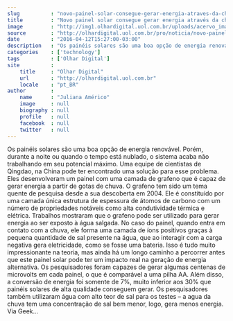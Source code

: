 ```yaml
---
slug          : "novo-painel-solar-consegue-gerar-energia-atraves-da-chuva"
title         : "Novo painel solar consegue gerar energia através da chuva"
image         : "http://img1.olhardigital.uol.com.br/uploads/acervo_imagens/2016/04/20160412151407_660_420.jpg"
source        : "http://olhardigital.uol.com.br/pro/noticia/novo-painel-solar-consegue-gerar-energia-atraves-da-chuva/57120"
date          : "2016-04-12T15:27:00-03:00"
description   : "Os painéis solares são uma boa opção de energia renovável. Porém, durante a noite ou quando o tempo está nublado, o sistema acaba não trabalhando em seu potencial máximo. Uma equipe de cientistas de Qingdao, na China pode ter encontrado uma solução para esse problema. Eles desenvolveram um painel com uma camada de grafeno que é capaz de gerar energia a partir de gotas de chuva. O grafeno tem sido um tema quente de pesquisa desde a sua descoberta em 2004. Ele é constituído por uma camada única estrutura de espessura de átomos de carbono com um número de propriedades notáveis como alta condutividade térmica e elétrica. Trabalhos mostraram que o grafeno pode ser utilizado para gerar energia ao ser exposto à água salgada. No caso do painel, quando entra em contato com a chuva, ele forma uma camada de íons positivos graças à pequena quantidade de sal presente na água, que ao interagir com a carga negativa gera eletricidade, como se fosse uma bateria. Isso é tudo muito impressionante na teoria, mas ainda há um longo caminho a percorrer antes que este painel solar pode ter um impacto real na geração de energia alternativa. Os pesquisadores foram capazes de gerar algumas centenas de microvolts em cada painel, o que é comparável a uma pilha AA. Além disso, a conversão de energia foi somente de 7%, muito inferior aos 30% que painéis solares de alta qualidade conseguem gerar. Os pesquisadores também utilizaram água com alto teor de sal para os testes – a agua da chuva tem uma concentração de sal bem menor, logo, gera menos energia. Via Geek..."
categories    : ['technology']
tags          : ['Olhar Digital']
site          :
    title     : "Olhar Digital"
    url       : "http://olhardigital.uol.com.br"
    locale    : "pt_BR"
author        :
    name      : "Juliana Américo"
    image     : null
    biography : null
    profile   : null
    facebook  : null
    twitter   : null
---
```


Os painéis solares são uma boa opção de energia renovável. Porém, durante a noite ou quando o tempo está nublado, o sistema acaba não trabalhando em seu potencial máximo. Uma equipe de cientistas de Qingdao, na China pode ter encontrado uma solução para esse problema. Eles desenvolveram um painel com uma camada de grafeno que é capaz de gerar energia a partir de gotas de chuva. O grafeno tem sido um tema quente de pesquisa desde a sua descoberta em 2004. Ele é constituído por uma camada única estrutura de espessura de átomos de carbono com um número de propriedades notáveis como alta condutividade térmica e elétrica. Trabalhos mostraram que o grafeno pode ser utilizado para gerar energia ao ser exposto à água salgada. No caso do painel, quando entra em contato com a chuva, ele forma uma camada de íons positivos graças à pequena quantidade de sal presente na água, que ao interagir com a carga negativa gera eletricidade, como se fosse uma bateria. Isso é tudo muito impressionante na teoria, mas ainda há um longo caminho a percorrer antes que este painel solar pode ter um impacto real na geração de energia alternativa. Os pesquisadores foram capazes de gerar algumas centenas de microvolts em cada painel, o que é comparável a uma pilha AA. Além disso, a conversão de energia foi somente de 7%, muito inferior aos 30% que painéis solares de alta qualidade conseguem gerar. Os pesquisadores também utilizaram água com alto teor de sal para os testes – a agua da chuva tem uma concentração de sal bem menor, logo, gera menos energia. Via Geek...
